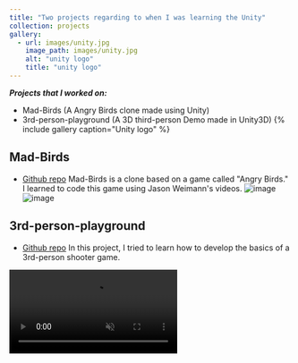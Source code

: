 ```yaml
---
title: "Two projects regarding to when I was learning the Unity"
collection: projects
gallery:
  - url: images/unity.jpg
    image_path: images/unity.jpg
    alt: "unity logo"
    title: "unity logo"
---
```

***Projects that I worked on:***
- Mad-Birds (A Angry Birds clone made using Unity)
- 3rd-person-playground (A 3D third-person Demo made in Unity3D)
{% include gallery caption="Unity logo" %}

## Mad-Birds
* [Github repo](https://github.com/mohmehdi/Mad-Birds)
Mad-Birds is a clone based on a game called "Angry Birds."
I learned to code this game using Jason Weimann's videos.
![image](https://raw.githubusercontent.com/mohmehdi/Mad-Birds/master/Pics/lvl1.png)
![image](https://raw.githubusercontent.com/mohmehdi/Mad-Birds/master/Pics/hit.png)

## 3rd-person-playground
* [Github repo](https://github.com/mohmehdi/3rd-person-playground)
In this project, I tried to learn how to develop the basics of a 3rd-person shooter game.
<video src="https://user-images.githubusercontent.com/51443025/161392601-25d39449-5822-4627-a96b-9be17209d26c.mp4" data-canonical-src="https://user-images.githubusercontent.com/51443025/161392601-25d39449-5822-4627-a96b-9be17209d26c.mp4" controls="controls" muted="muted" class="d-block rounded-bottom-2 border-top width-fit" style="max-height:440px;">
</video>
